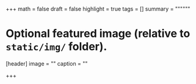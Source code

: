 +++
math = false
draft = false
highlight = true
tags = []
summary = """"""

# Optional featured image (relative to `static/img/` folder).
[header]
image = ""
caption = ""

+++
